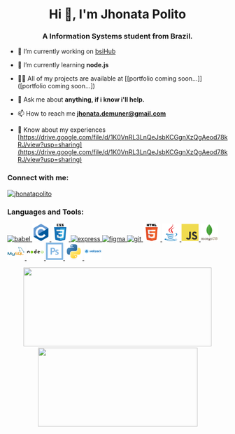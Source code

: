 <h1 align="center">Hi 👋, I'm Jhonata Polito</h1>
<h3 align="center">A Information Systems student from Brazil.</h3>

- 🔭 I’m currently working on [bsiHub](https://github.com/jhonataplt/bsi-hub)

- 🌱 I’m currently learning **node.js**

- 👨‍💻 All of my projects are available at [[portfolio coming soon...]]([portfolio coming soon...])

- 💬 Ask me about **anything, if i know i'll help.**

- 📫 How to reach me **jhonata.demuner@gmail.com**

- 📄 Know about my experiences [https://drive.google.com/file/d/1K0VnRL3LnQeJsbKCGgnXzQgAeod78kRJ/view?usp=sharing](https://drive.google.com/file/d/1K0VnRL3LnQeJsbKCGgnXzQgAeod78kRJ/view?usp=sharing)

<h3 align="left">Connect with me:</h3>
<p align="left">
<a href="https://linkedin.com/in/jhonatapolito" target="blank"><img align="center" src="https://raw.githubusercontent.com/rahuldkjain/github-profile-readme-generator/master/src/images/icons/Social/linked-in-alt.svg" alt="jhonatapolito" height="30" width="40" /></a>
</p>

<h3 align="left">Languages and Tools:</h3>
<p align="left"><a href="https://babeljs.io/" target="_blank" rel="noreferrer"> <img src="https://media.discordapp.net/attachments/1028826463090249851/1081668737205276693/babel_original_logo_icon_146634.png" alt="babel" width="40" height="40"/> </a><a href="https://www.cprogramming.com/" target="_blank" rel="noreferrer"> <img src="https://raw.githubusercontent.com/devicons/devicon/master/icons/c/c-original.svg" alt="c" width="40" height="40"/> </a><a href="https://www.w3schools.com/css/" target="_blank" rel="noreferrer"> <img src="https://raw.githubusercontent.com/devicons/devicon/master/icons/css3/css3-original-wordmark.svg" alt="css3" width="40" height="40"/> </a><a href="https://expressjs.com" target="_blank" rel="noreferrer"> <img src="https://media.discordapp.net/attachments/1028826463090249851/1081669277167403091/express.png" alt="express" width="40" height="40"/> </a><a href="https://www.figma.com/" target="_blank" rel="noreferrer"> <img src="https://www.vectorlogo.zone/logos/figma/figma-icon.svg" alt="figma" width="40" height="40"/> </a> <a href="https://git-scm.com/" target="_blank" rel="noreferrer"> <img src="https://www.vectorlogo.zone/logos/git-scm/git-scm-icon.svg" alt="git" width="40" height="40"/> </a><a href="https://www.w3.org/html/" target="_blank" rel="noreferrer"> <img src="https://raw.githubusercontent.com/devicons/devicon/master/icons/html5/html5-original-wordmark.svg" alt="html5" width="40" height="40"/> </a><a href="https://www.java.com" target="_blank" rel="noreferrer"> <img src="https://raw.githubusercontent.com/devicons/devicon/master/icons/java/java-original.svg" alt="java" width="40" height="40"/> </a><a href="https://developer.mozilla.org/en-US/docs/Web/JavaScript" target="_blank" rel="noreferrer"> <img src="https://raw.githubusercontent.com/devicons/devicon/master/icons/javascript/javascript-original.svg" alt="javascript" width="40" height="40"/> </a><a href="https://www.mongodb.com/" target="_blank" rel="noreferrer"> <img src="https://raw.githubusercontent.com/devicons/devicon/master/icons/mongodb/mongodb-original-wordmark.svg" alt="mongodb" width="40" height="40"/> </a><a href="https://www.mysql.com/" target="_blank" rel="noreferrer"> <img src="https://raw.githubusercontent.com/devicons/devicon/master/icons/mysql/mysql-original-wordmark.svg" alt="mysql" width="40" height="40"/> </a><a href="https://nodejs.org" target="_blank" rel="noreferrer"> <img src="https://raw.githubusercontent.com/devicons/devicon/master/icons/nodejs/nodejs-original-wordmark.svg" alt="nodejs" width="40" height="40"/> </a><a href="https://www.photoshop.com/en" target="_blank" rel="noreferrer"> <img src="https://raw.githubusercontent.com/devicons/devicon/master/icons/photoshop/photoshop-line.svg" alt="photoshop" width="40" height="40"/> </a><a href="https://www.python.org" target="_blank" rel="noreferrer"> <img src="https://raw.githubusercontent.com/devicons/devicon/master/icons/python/python-original.svg" alt="python" width="40" height="40"/> </a> <a href="https://webpack.js.org" target="_blank" rel="noreferrer"> <img src="https://raw.githubusercontent.com/devicons/devicon/d00d0969292a6569d45b06d3f350f463a0107b0d/icons/webpack/webpack-original-wordmark.svg" alt="webpack" width="40" height="40"/> </a></p>

<div align="center" justify="center">
  <a href="https://github.com/jhonataplt">
  <img height="180em" width="430" src="https://github-readme-stats.vercel.app/api?username=jhonataplt&show_icons=true&theme=github_dark&include_all_commits=true&count_private=true"/>
  <img height="180em" width="365" src="https://github-readme-stats.vercel.app/api/top-langs/?username=jhonataplt&layout=compact&langs_count=7&theme=github_dark"/>
</div>